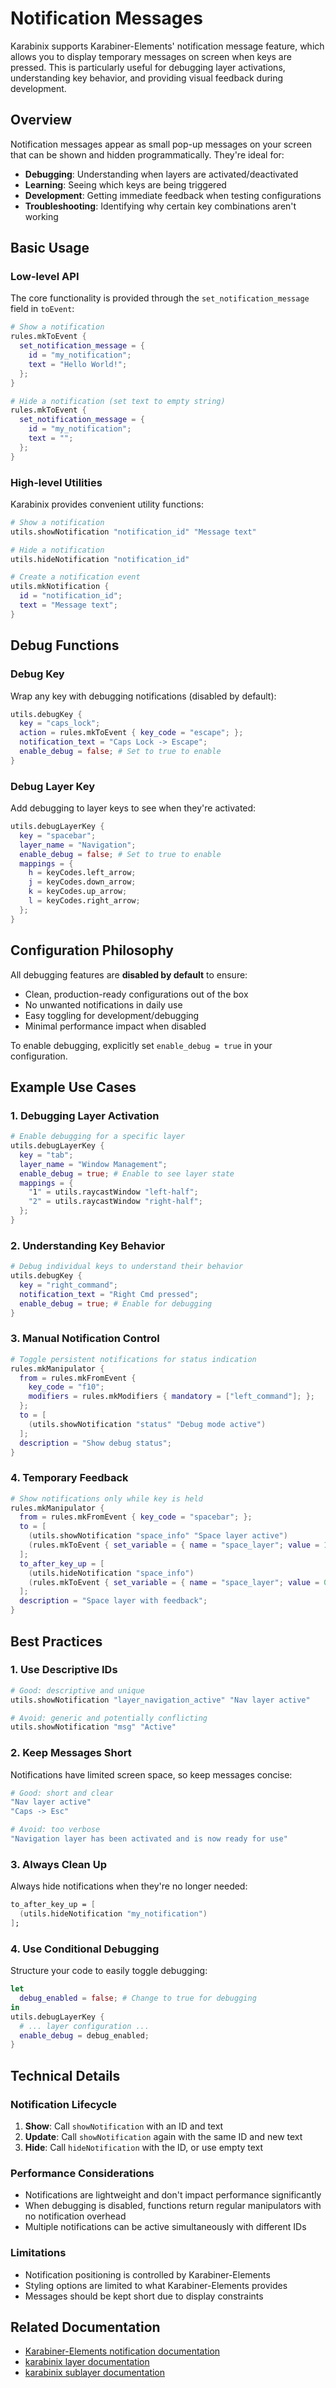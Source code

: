 # Notification Messages

Karabinix supports Karabiner-Elements' notification message feature, which allows you to display temporary messages on screen when keys are pressed. This is particularly useful for debugging layer activations, understanding key behavior, and providing visual feedback during development.

## Overview

Notification messages appear as small pop-up messages on your screen that can be shown and hidden programmatically. They're ideal for:

- **Debugging**: Understanding when layers are activated/deactivated
- **Learning**: Seeing which keys are being triggered
- **Development**: Getting immediate feedback when testing configurations
- **Troubleshooting**: Identifying why certain key combinations aren't working

## Basic Usage

### Low-level API

The core functionality is provided through the `set_notification_message` field in `toEvent`:

```nix
# Show a notification
rules.mkToEvent {
  set_notification_message = {
    id = "my_notification";
    text = "Hello World!";
  };
}

# Hide a notification (set text to empty string)
rules.mkToEvent {
  set_notification_message = {
    id = "my_notification";
    text = "";
  };
}
```

### High-level Utilities

Karabinix provides convenient utility functions:

```nix
# Show a notification
utils.showNotification "notification_id" "Message text"

# Hide a notification
utils.hideNotification "notification_id"

# Create a notification event
utils.mkNotification {
  id = "notification_id";
  text = "Message text";
}
```

## Debug Functions

### Debug Key

Wrap any key with debugging notifications (disabled by default):

```nix
utils.debugKey {
  key = "caps_lock";
  action = rules.mkToEvent { key_code = "escape"; };
  notification_text = "Caps Lock -> Escape";
  enable_debug = false; # Set to true to enable
}
```

### Debug Layer Key

Add debugging to layer keys to see when they're activated:

```nix
utils.debugLayerKey {
  key = "spacebar";
  layer_name = "Navigation";
  enable_debug = false; # Set to true to enable
  mappings = {
    h = keyCodes.left_arrow;
    j = keyCodes.down_arrow;
    k = keyCodes.up_arrow;
    l = keyCodes.right_arrow;
  };
}
```

## Configuration Philosophy

All debugging features are **disabled by default** to ensure:

- Clean, production-ready configurations out of the box
- No unwanted notifications in daily use
- Easy toggling for development/debugging
- Minimal performance impact when disabled

To enable debugging, explicitly set `enable_debug = true` in your configuration.

## Example Use Cases

### 1. Debugging Layer Activation

```nix
# Enable debugging for a specific layer
utils.debugLayerKey {
  key = "tab";
  layer_name = "Window Management";
  enable_debug = true; # Enable to see layer state
  mappings = {
    "1" = utils.raycastWindow "left-half";
    "2" = utils.raycastWindow "right-half";
  };
}
```

### 2. Understanding Key Behavior

```nix
# Debug individual keys to understand their behavior
utils.debugKey {
  key = "right_command";
  notification_text = "Right Cmd pressed";
  enable_debug = true; # Enable for debugging
}
```

### 3. Manual Notification Control

```nix
# Toggle persistent notifications for status indication
rules.mkManipulator {
  from = rules.mkFromEvent {
    key_code = "f10";
    modifiers = rules.mkModifiers { mandatory = ["left_command"]; };
  };
  to = [
    (utils.showNotification "status" "Debug mode active")
  ];
  description = "Show debug status";
}
```

### 4. Temporary Feedback

```nix
# Show notifications only while key is held
rules.mkManipulator {
  from = rules.mkFromEvent { key_code = "spacebar"; };
  to = [
    (utils.showNotification "space_info" "Space layer active")
    (rules.mkToEvent { set_variable = { name = "space_layer"; value = 1; }; })
  ];
  to_after_key_up = [
    (utils.hideNotification "space_info")
    (rules.mkToEvent { set_variable = { name = "space_layer"; value = 0; }; })
  ];
  description = "Space layer with feedback";
}
```

## Best Practices

### 1. Use Descriptive IDs
```nix
# Good: descriptive and unique
utils.showNotification "layer_navigation_active" "Nav layer active"

# Avoid: generic and potentially conflicting
utils.showNotification "msg" "Active"
```

### 2. Keep Messages Short
Notifications have limited screen space, so keep messages concise:

```nix
# Good: short and clear
"Nav layer active"
"Caps -> Esc"

# Avoid: too verbose
"Navigation layer has been activated and is now ready for use"
```

### 3. Always Clean Up
Always hide notifications when they're no longer needed:

```nix
to_after_key_up = [
  (utils.hideNotification "my_notification")
];
```

### 4. Use Conditional Debugging
Structure your code to easily toggle debugging:

```nix
let
  debug_enabled = false; # Change to true for debugging
in
utils.debugLayerKey {
  # ... layer configuration ...
  enable_debug = debug_enabled;
}
```

## Technical Details

### Notification Lifecycle

1. **Show**: Call `showNotification` with an ID and text
2. **Update**: Call `showNotification` again with the same ID and new text
3. **Hide**: Call `hideNotification` with the ID, or use empty text

### Performance Considerations

- Notifications are lightweight and don't impact performance significantly
- When debugging is disabled, functions return regular manipulators with no notification overhead
- Multiple notifications can be active simultaneously with different IDs

### Limitations

- Notification positioning is controlled by Karabiner-Elements
- Styling options are limited to what Karabiner-Elements provides
- Messages should be kept short due to display constraints

## Related Documentation

- [Karabiner-Elements notification documentation](https://karabiner-elements.pqrs.org/docs/json/complex-modifications-manipulator-definition/to/set-notification-message/)
- [karabinix layer documentation](per-app-layers.md)
- [karabinix sublayer documentation](sublayers.md)
